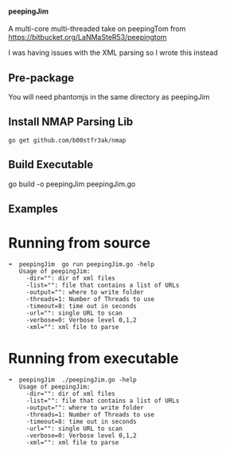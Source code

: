 #### peepingJim


A multi-core multi-threaded take on peepingTom from https://bitbucket.org/LaNMaSteR53/peepingtom

I was having issues with the XML parsing so I wrote this instead


## Pre-package

You will need phantomjs in the same directory as peepingJim

## Install NMAP Parsing Lib

    go get github.com/b00stfr3ak/nmap

## Build Executable

   go build -o peepingJim peepingJim.go

## Examples


# Running from source

    ➜  peepingJim  go run peepingJim.go -help
       Usage of peepingJim:
         -dir="": dir of xml files
         -list="": file that contains a list of URLs
         -output="": where to write folder
         -threads=1: Number of Threads to use
         -timeout=8: time out in seconds
         -url="": single URL to scan
         -verbose=0: Verbose level 0,1,2
         -xml="": xml file to parse

# Running from executable

    ➜  peepingJim  ./peepingJim.go -help
       Usage of peepingJim:
         -dir="": dir of xml files
         -list="": file that contains a list of URLs
         -output="": where to write folder
         -threads=1: Number of Threads to use
         -timeout=8: time out in seconds
         -url="": single URL to scan
         -verbose=0: Verbose level 0,1,2
         -xml="": xml file to parse

